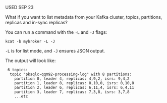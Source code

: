 USED SEP 23

What if you want to list metadata from your Kafka cluster, topics, partitions, replicas and in-sync replicas? 

You can run a command with the `-L` and `-J` flags:

```
kcat -b mybroker -L -J
```

`-L` is for list mode, and `-J` ensures JSON output. 

The output will look like:

```
 6 topics:
  topic "pksqlc-qqm92-processing-log" with 8 partitions:
    partition 0, leader 4, replicas: 4,9,2, isrs: 9,4,2
    partition 1, leader 8, replicas: 8,10,0, isrs: 0,10,8
    partition 2, leader 6, replicas: 6,11,4, isrs: 6,4,11
    partition 3, leader 7, replicas: 7,3,8, isrs: 3,7,8
    ...etc
```

